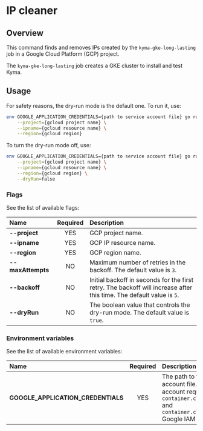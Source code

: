 # IP cleaner

## Overview

This command finds and removes IPs created by the `kyma-gke-long-lasting` job in a Google Cloud Platform (GCP) project.

The `kyma-gke-long-lasting` job creates a GKE cluster to install and test Kyma.

## Usage

For safety reasons, the dry-run mode is the default one.
To run it, use:
```bash
env GOOGLE_APPLICATION_CREDENTIALS={path to service account file} go run main.go \
    --project={gcloud project name} \
    --ipname={gcloud resource name} \
    --region={gcloud region}
```

To turn the dry-run mode off, use:
```bash
env GOOGLE_APPLICATION_CREDENTIALS={path to service account file} go run main.go \
    --project={gcloud project name} \
    --ipname={gcloud resource name} \
    --region={gcloud region} \
    --dryRun=false
```

### Flags

See the list of available flags:

| Name                      | Required | Description                                                                                          |
| :------------------------ | :------: | :--------------------------------------------------------------------------------------------------- |
| **--project**             |   YES    | GCP project name.
| **--ipname**              |   YES    | GCP IP resource name.
| **--region**              |   YES    | GCP region name.
| **--maxAttempts**         |    NO    | Maximum number of retries in the backoff. The default value is `3`.
| **--backoff**             |    NO    | Initial backoff in seconds for the first retry. The backoff will increase after this time. The default value is `5`.
| **--dryRun**              |    NO    | The boolean value that controls the dry-run mode. The default value is `true`.

### Environment variables

See the list of available environment variables:

| Name                                  | Required | Description                                                                                          |
| :------------------------------------ | :------: | :--------------------------------------------------------------------------------------------------- |
| **GOOGLE_APPLICATION_CREDENTIALS**    |    YES   | The path to the service account file. The service account requires at least `container.clusters.list` and `container.clusters.delete` Google IAM permissions. |

